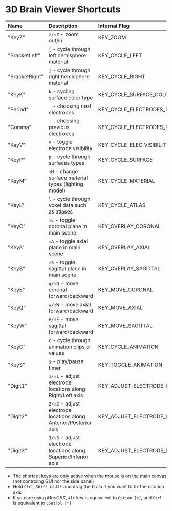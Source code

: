 # 3D Brain Viewer Shortcuts

|Name           |Description                                                       |Internal Flag                   |
|:--------------|:-----------------------------------------------------------------|:-------------------------------|
|"KeyZ"         |`z/⇧Z` - zoom out/in                                              |KEY_ZOOM                        |
|"BracketLeft"  |`[` - cycle through left hemisphere material                      |KEY_CYCLE_LEFT                  |
|"BracketRight" |`]` - cycle through right hemisphere material                     |KEY_CYCLE_RIGHT                 |
|"KeyK"         |`k` - cycling surface color type                                  |KEY_CYCLE_SURFACE_COLOR         |
|"Period"       |`.` - choosing next electrodes                                    |KEY_CYCLE_ELECTRODES_NEXT       |
|"Comma"        |`,` - choosing previous electrodes                                |KEY_CYCLE_ELECTRODES_PREV       |
|"KeyV"         |`v` - toggle electrode visibility                                 |KEY_CYCLE_ELEC_VISIBILITY       |
|"KeyP"         |`p` - cycle through surfaces types                                |KEY_CYCLE_SURFACE               |
|"KeyM"         |`⇧M` - change surface material types (lighting model)             |KEY_CYCLE_MATERIAL              |
|"KeyL"         |`l` - cycle through voxel data such as atlases                    |KEY_CYCLE_ATLAS                 |
|"KeyC"         |`⇧C` - toggle coronal plane in main scene                         |KEY_OVERLAY_CORONAL             |
|"KeyA"         |`⇧A` - toggle axial plane in main scene                           |KEY_OVERLAY_AXIAL               |
|"KeyS"         |`⇧S` - toggle sagittal plane in main scene                        |KEY_OVERLAY_SAGITTAL            |
|"KeyE"         |`q/⇧Q` - move coronal forward/backward                            |KEY_MOVE_CORONAL                |
|"KeyQ"         |`w/⇧W` - move axial forward/backward                              |KEY_MOVE_AXIAL                  |
|"KeyW"         |`e/⇧E` - move sagittal forward/backward                           |KEY_MOVE_SAGITTAL               |
|"KeyC"         |`c` - cycle through animation clips or values                     |KEY_CYCLE_ANIMATION             |
|"KeyS"         |`s` - play/pause timer                                            |KEY_TOGGLE_ANIMATION            |
|"Digit1"       |`1/⇧1` - adjust electrode locations along Right/Left axis         |KEY_ADJUST_ELECTRODE_LOCATION_R |
|"Digit2"       |`2/⇧2` - adjust electrode locations along Anterior/Posterior axis |KEY_ADJUST_ELECTRODE_LOCATION_A |
|"Digit3"       |`3/⇧3` - adjust electrode locations along Superior/Inferior axis  |KEY_ADJUST_ELECTRODE_LOCATION_S |


* The shortcut keys are only active when the mouse is on the main canvas (not controling GUI nor the side panel)
* Hold `Ctrl`, `Shift`, or `Alt` and drag the brain if you want to fix the rotation axis
* If you are using *MacOSX*, `Alt` key is equivalent to `Option [⌥]`, and `Ctrl` is equivalent to `Control [^]`

